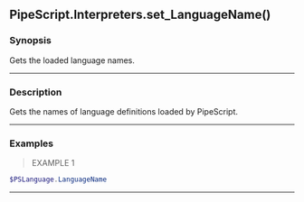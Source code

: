 PipeScript.Interpreters.set_LanguageName()
------------------------------------------

### Synopsis
Gets the loaded language names.

---

### Description

Gets the names of language definitions loaded by PipeScript.

---

### Examples
> EXAMPLE 1

```PowerShell
$PSLanguage.LanguageName
```

---
